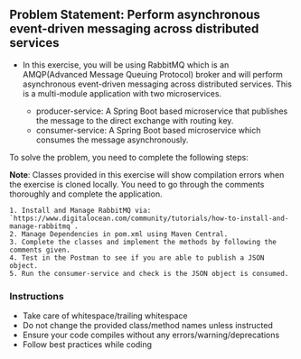 ## Problem Statement: Perform asynchronous event-driven messaging across distributed services

* In this exercise, you will be using RabbitMQ which is an AMQP(Advanced Message Queuing Protocol) broker and will perform asynchronous event-driven messaging across distributed services. This is a multi-module application with two microservices.

  - producer-service: A Spring Boot based microservice that publishes the message to the direct exchange with routing key.
  - consumer-service: A Spring Boot based microservice which consumes the message asynchronously.
  

To solve the problem, you need to complete the following steps:

**Note**: Classes provided in this exercise will show compilation errors when the exercise is cloned locally.
You need to go through the comments thoroughly and complete the application.
  
    1. Install and Manage RabbitMQ via: `https://www.digitalocean.com/community/tutorials/how-to-install-and-manage-rabbitmq`.
    2. Manage Dependencies in pom.xml using Maven Central.
    3. Complete the classes and implement the methods by following the comments given.
    4. Test in the Postman to see if you are able to publish a JSON object.
    5. Run the consumer-service and check is the JSON object is consumed.

### Instructions
 - Take care of whitespace/trailing whitespace
 - Do not change the provided class/method names unless instructed
 - Ensure your code compiles without any errors/warning/deprecations 
 - Follow best practices while coding